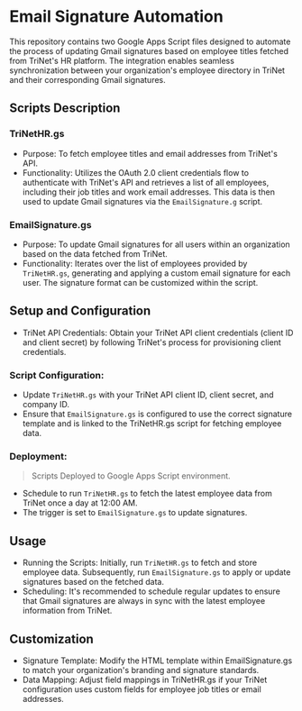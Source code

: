 # Email Signature Automation

This repository contains two Google Apps Script files designed to automate the process of updating Gmail signatures based on employee titles fetched from TriNet's HR platform. The integration enables seamless synchronization between your organization's employee directory in TriNet and their corresponding Gmail signatures.

## Scripts Description

### TriNetHR.gs
- Purpose: To fetch employee titles and email addresses from TriNet's API.
- Functionality: Utilizes the OAuth 2.0 client credentials flow to authenticate with TriNet's API and retrieves a list of all employees, including their job titles and work email addresses. This data is then used to update Gmail signatures via the `EmailSignature.g` script.

### EmailSignature.gs
- Purpose: To update Gmail signatures for all users within an organization based on the data fetched from TriNet.
- Functionality: Iterates over the list of employees provided by `TriNetHR.gs`, generating and applying a custom email signature for each user. The signature format can be customized within the script.

## Setup and Configuration
- TriNet API Credentials: Obtain your TriNet API client credentials (client ID and client secret) by following TriNet's process for provisioning client credentials.

### Script Configuration:
- Update `TriNetHR.gs` with your TriNet API client ID, client secret, and company ID.
- Ensure that `EmailSignature.gs` is configured to use the correct signature template and is linked to the TriNetHR.gs script for fetching employee data.

### Deployment:
> Scripts Deployed to Google Apps Script environment.

- Schedule to run `TriNetHR.gs` to fetch the latest employee data from TriNet once a day at 12:00 AM.
- The trigger is set to `EmailSignature.gs` to update signatures.

## Usage
- Running the Scripts: Initially, run `TriNetHR.gs` to fetch and store employee data. Subsequently, run `EmailSignature.gs` to apply or update signatures based on the fetched data.
- Scheduling: It's recommended to schedule regular updates to ensure that Gmail signatures are always in sync with the latest employee information from TriNet.

## Customization
- Signature Template: Modify the HTML template within EmailSignature.gs to match your organization's branding and signature standards.
- Data Mapping: Adjust field mappings in TriNetHR.gs if your TriNet configuration uses custom fields for employee job titles or email addresses.
